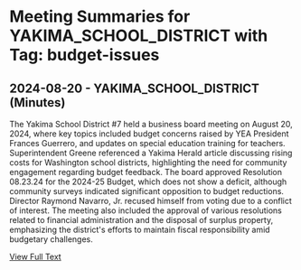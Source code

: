 # Meeting Summaries for YAKIMA_SCHOOL_DISTRICT with Tag: budget-issues

## 2024-08-20 - YAKIMA_SCHOOL_DISTRICT (Minutes)

The Yakima School District #7 held a business board meeting on August 20, 2024, where key topics included budget concerns raised by YEA President Frances Guerrero, and updates on special education training for teachers. Superintendent Greene referenced a Yakima Herald article discussing rising costs for Washington school districts, highlighting the need for community engagement regarding budget feedback. The board approved Resolution 08.23.24 for the 2024-25 Budget, which does not show a deficit, although community surveys indicated significant opposition to budget reductions. Director Raymond Navarro, Jr. recused himself from voting due to a conflict of interest. The meeting also included the approval of various resolutions related to financial administration and the disposal of surplus property, emphasizing the district's efforts to maintain fiscal responsibility amid budgetary challenges.

[View Full Text](https://raw.githubusercontent.com/VoronoiPerspectives/WashingtonStateSchoolBoardExplorer/refs/heads/main/data/countries/usa/states/wa/counties/yakima/school_boards/yakima_school_district/2024/processed/2024-08-20-minutes.txt)


